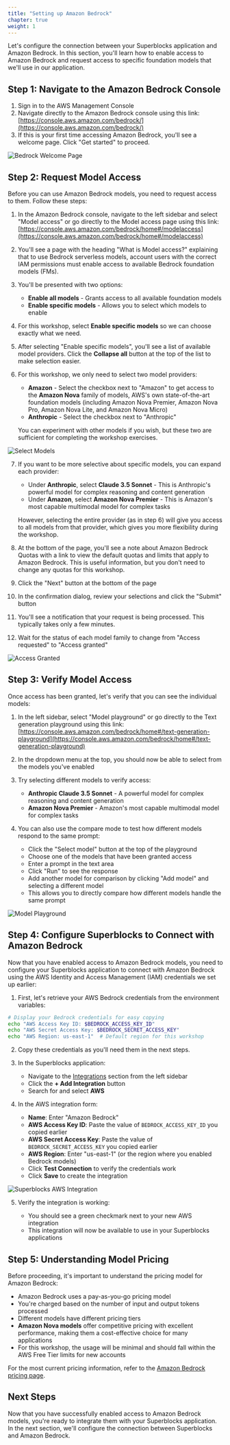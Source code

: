 ```yaml
---
title: "Setting up Amazon Bedrock"
chapter: true
weight: 1
---
```


Let's configure the connection between your Superblocks application and Amazon Bedrock. In this section, you'll learn how to enable access to Amazon Bedrock and request access to specific foundation models that we'll use in our application.

## Step 1: Navigate to the Amazon Bedrock Console

1. Sign in to the AWS Management Console
2. Navigate directly to the Amazon Bedrock console using this link: [https://console.aws.amazon.com/bedrock/](https://console.aws.amazon.com/bedrock/)
3. If this is your first time accessing Amazon Bedrock, you'll see a welcome page. Click "Get started" to proceed.

![Bedrock Welcome Page](/images/bedrock-welcome-page.png)

## Step 2: Request Model Access

Before you can use Amazon Bedrock models, you need to request access to them. Follow these steps:

1. In the Amazon Bedrock console, navigate to the left sidebar and select "Model access" or go directly to the Model access page using this link: [https://console.aws.amazon.com/bedrock/home#/modelaccess](https://console.aws.amazon.com/bedrock/home#/modelaccess)

2. You'll see a page with the heading "What is Model access?" explaining that to use Bedrock serverless models, account users with the correct IAM permissions must enable access to available Bedrock foundation models (FMs).

3. You'll be presented with two options:

    - **Enable all models** - Grants access to all available foundation models
    - **Enable specific models** - Allows you to select which models to enable

4. For this workshop, select **Enable specific models** so we can choose exactly what we need.

5. After selecting "Enable specific models", you'll see a list of available model providers. Click the **Collapse all** button at the top of the list to make selection easier.

6. For this workshop, we only need to select two model providers:

    - **Amazon** - Select the checkbox next to "Amazon" to get access to the **Amazon Nova** family of models, AWS's own state-of-the-art foundation models (including Amazon Nova Premier, Amazon Nova Pro, Amazon Nova Lite, and Amazon Nova Micro)
    - **Anthropic** - Select the checkbox next to "Anthropic"

   You can experiment with other models if you wish, but these two are sufficient for completing the workshop exercises.

![Select Models](/images/bedrock-select-models.png)

7. If you want to be more selective about specific models, you can expand each provider:

    - Under **Anthropic**, select **Claude 3.5 Sonnet** - This is Anthropic's powerful model for complex reasoning and content generation
    - Under **Amazon**, select **Amazon Nova Premier** - This is Amazon's most capable multimodal model for complex tasks

   However, selecting the entire provider (as in step 6) will give you access to all models from that provider, which gives you more flexibility during the workshop.

8. At the bottom of the page, you'll see a note about Amazon Bedrock Quotas with a link to view the default quotas and limits that apply to Amazon Bedrock. This is useful information, but you don't need to change any quotas for this workshop.

9. Click the "Next" button at the bottom of the page

10. In the confirmation dialog, review your selections and click the "Submit" button

11. You'll see a notification that your request is being processed. This typically takes only a few minutes.

12. Wait for the status of each model family to change from "Access requested" to "Access granted"

![Access Granted](/images/bedrock-access-granted.png)

## Step 3: Verify Model Access

Once access has been granted, let's verify that you can see the individual models:

1. In the left sidebar, select "Model playground" or go directly to the Text generation playground using this link: [https://console.aws.amazon.com/bedrock/home#/text-generation-playground](https://console.aws.amazon.com/bedrock/home#/text-generation-playground)

2. In the dropdown menu at the top, you should now be able to select from the models you've enabled
3. Try selecting different models to verify access:

    - **Anthropic Claude 3.5 Sonnet** - A powerful model for complex reasoning and content generation
    - **Amazon Nova Premier** - Amazon's most capable multimodal model for complex tasks

4. You can also use the compare mode to test how different models respond to the same prompt:

    - Click the "Select model" button at the top of the playground
    - Choose one of the models that have been granted access
    - Enter a prompt in the text area
    - Click "Run" to see the response
    - Add another model for comparison by clicking "Add model" and selecting a different model
    - This allows you to directly compare how different models handle the same prompt

![Model Playground](/images/bedrock-model-playground.png)

## Step 4: Configure Superblocks to Connect with Amazon Bedrock

Now that you have enabled access to Amazon Bedrock models, you need to configure your Superblocks application to connect with Amazon Bedrock using the AWS Identity and Access Management (IAM) credentials we set up earlier:

1. First, let's retrieve your AWS Bedrock credentials from the environment variables:

```bash
# Display your Bedrock credentials for easy copying
echo "AWS Access Key ID: $BEDROCK_ACCESS_KEY_ID"
echo "AWS Secret Access Key: $BEDROCK_SECRET_ACCESS_KEY"
echo "AWS Region: us-east-1"  # Default region for this workshop
```

2. Copy these credentials as you'll need them in the next steps.

3. In the Superblocks application:

    - Navigate to the [Integrations](https://app.superblocks.com/integrations) section from the left sidebar
    - Click the **+ Add Integration** button
    - Search for and select **AWS**

4. In the AWS integration form:

    - **Name**: Enter "Amazon Bedrock"
    - **AWS Access Key ID**: Paste the value of `BEDROCK_ACCESS_KEY_ID` you copied earlier
    - **AWS Secret Access Key**: Paste the value of `BEDROCK_SECRET_ACCESS_KEY` you copied earlier
    - **AWS Region**: Enter "us-east-1" (or the region where you enabled Bedrock models)
    - Click **Test Connection** to verify the credentials work
    - Click **Save** to create the integration

![Superblocks AWS Integration](/images/superblocks-aws-integration.png)

5. Verify the integration is working:

    - You should see a green checkmark next to your new AWS integration
    - This integration will now be available to use in your Superblocks applications


## Step 5: Understanding Model Pricing

Before proceeding, it's important to understand the pricing model for Amazon Bedrock:

- Amazon Bedrock uses a pay-as-you-go pricing model
- You're charged based on the number of input and output tokens processed
- Different models have different pricing tiers
- **Amazon Nova models** offer competitive pricing with excellent performance, making them a cost-effective choice for many applications
- For this workshop, the usage will be minimal and should fall within the AWS Free Tier limits for new accounts

For the most current pricing information, refer to the [Amazon Bedrock pricing page](https://aws.amazon.com/bedrock/pricing/).

## Next Steps

Now that you have successfully enabled access to Amazon Bedrock models, you're ready to integrate them with your Superblocks application. In the next section, we'll configure the connection between Superblocks and Amazon Bedrock.
